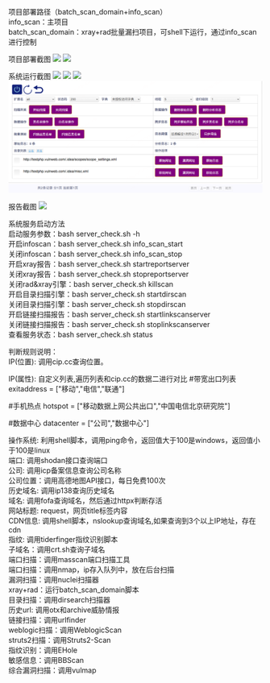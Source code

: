 项目部署路径（batch_scan_domain+info_scan） <br>
info_scan：主项目<br>
batch_scan_domain：xray+rad批量漏扫项目，可shell下运行，通过info_scan进行控制<br>

项目部署截图
<img src="https://raw.githubusercontent.com/huan-cdm/info_scan/main/images/project.png"  />
<img src="https://raw.githubusercontent.com/huan-cdm/info_scan/main/images/startproject.jpg"  />


系统运行截图
<img src="https://raw.githubusercontent.com/huan-cdm/info_scan/main/images/pic3.jpg"  />
<img src="https://raw.githubusercontent.com/huan-cdm/info_scan/main/images/pic4.jpg"  />
<img src="https://raw.githubusercontent.com/huan-cdm/info_scan/main/images/pic2.png"  />
<img src="https://raw.githubusercontent.com/huan-cdm/info_scan/main/images/dirscanpic.jpg"  />

报告截图
<img src="https://raw.githubusercontent.com/huan-cdm/info_scan/main/images/report.png"  />

系统服务启动方法 <br>
启动服务参数：bash server_check.sh -h <br>
开启infoscan：bash server_check.sh info_scan_start <br>
关闭infoscan：bash server_check.sh info_scan_stop <br>
开启xray报告：bash server_check.sh startreportserver <br>
关闭xray报告：bash server_check.sh stopreportserver <br>
关闭rad&xray引擎：bash server_check.sh killscan <br>
开启目录扫描引擎：bash server_check.sh startdirscan <br>
关闭目录扫描引擎：bash server_check.sh stopdirscan <br>
开启链接扫描报告：bash server_check.sh startlinkscanserver <br>
关闭链接扫描报告：bash server_check.sh stoplinkscanserver <br>
查看服务状态：bash server_check.sh status <br>


判断规则说明：<br>
IP(位置): 调用cip.cc查询位置。

IP(属性): 自定义列表,遍历列表和cip.cc的数据二进行对比
#带宽出口列表
exitaddress = ["移动","电信","联通"]

#手机热点
hotspot = ["移动数据上网公共出口","中国电信北京研究院"]

#数据中心
datacenter = ["公司","数据中心"] <br>

操作系统: 利用shell脚本，调用ping命令，返回值大于100是windows，返回值小于100是linux<br>
端口: 调用shodan接口查询端口<br>
公司: 调用icp备案信息查询公司名称<br>
公司位置：调用高德地图API接口，每日免费100次<br>
历史域名: 调用ip138查询历史域名<br>
域名: 调用fofa查询域名，然后通过httpx判断存活<br>
网站标题: request，网页title标签内容<br>
CDN信息: 调用shell脚本，nslookup查询域名,如果查询到3个以上IP地址，存在cdn<br>
指纹: 调用tiderfinger指纹识别脚本<br>
子域名：调用crt.sh查询子域名<br>
端口扫描：调用masscan端口扫描工具<br>
端口扫描：调用nmap，ip存入队列中，放在后台扫描<br>
漏洞扫描：调用nuclei扫描器<br>
xray+rad：运行batch_scan_domain脚本 <br>
目录扫描：调用dirsearch扫描器<br>
历史url: 调用otx和archive威胁情报<br>
链接扫描：调用urlfinder<br>
weblogic扫描：调用WeblogicScan <br>
struts2扫描：调用Struts2-Scan <br>
指纹识别：调用EHole <br>
敏感信息：调用BBScan <br>
综合漏洞扫描：调用vulmap <br>